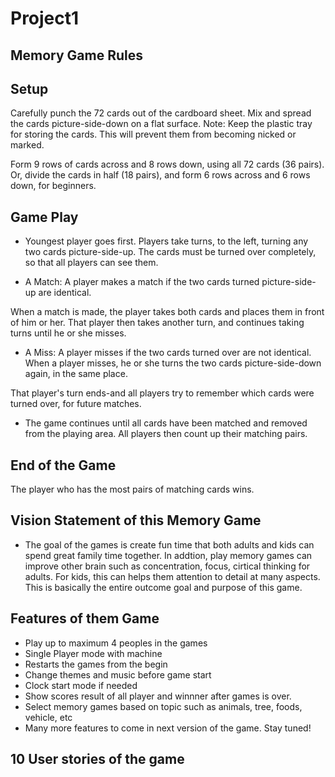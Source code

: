 # Project1

## Memory Game Rules

## Setup
Carefully punch the 72 cards out of the cardboard sheet. Mix and spread the cards picture-side-down on a flat surface. Note: Keep the plastic tray for storing the cards. This will prevent them from becoming nicked or marked.

Form 9 rows of cards across and 8 rows down, using all 72 cards (36 pairs). Or, divide the cards in half (18 pairs), and form 6 rows across and 6 rows down, for beginners.

## Game Play
- Youngest player goes first. Players take turns, to the left, turning any two cards picture-side-up. The cards must be turned over completely, so that all players can see them.

- A Match: A player makes a match if the two cards turned picture-side-up are identical.

When a match is made, the player takes both cards and places them in front of him or her. That player then takes another turn, and continues taking turns until he or she misses.

- A Miss: A player misses if the two cards turned over are not identical. When a player misses, he or she turns the two cards picture-side-down again, in the same place.

That player's turn ends-and all players try to remember which cards were turned over, for future matches.

- The game continues until all cards have been matched and removed from the playing area. All players then count up their matching pairs.

## End of the Game
The player who has the most pairs of matching cards wins.

## Vision Statement of this Memory Game 

- The goal of the games is create fun time that both adults and kids can spend great family time together. In addtion, play memory games can improve other brain such as concentration, focus, cirtical thinking for adults. For kids, this can helps them attention to detail at many aspects. This is basically the entire outcome goal and purpose of this game.

## Features of them Game 
- Play up to maximum 4 peoples in the games 
- Single Player mode with machine
- Restarts the games from the begin
- Change themes and music before game start
- Clock start mode if needed
- Show scores result of all player and winnner after games is over. 
- Select memory games based on topic such as animals, tree, foods, vehicle, etc
- Many more features to come in next version of the game. Stay tuned!

## 10 User stories of the game

